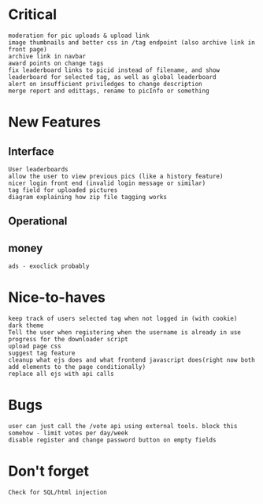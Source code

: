# Critical
    moderation for pic uploads & upload link
    image thumbnails and better css in /tag endpoint (also archive link in front page)
    archive link in navbar
    award points on change tags
    fix leaderboard links to picid instead of filename, and show leaderboard for selected tag, as well as global leaderboard
    alert on insufficient priviledges to change description
    merge report and edittags, rename to picInfo or something

# New Features

## Interface
    User leaderboards
    allow the user to view previous pics (like a history feature)
    nicer login front end (invalid login message or similar)
    tag field for uploaded pictures
    diagram explaining how zip file tagging works
    
## Operational

## money
    ads - exoclick probably

# Nice-to-haves
    keep track of users selected tag when not logged in (with cookie)
    dark theme
    Tell the user when registering when the username is already in use
    progress for the downloader script
    upload page css
    suggest tag feature
    cleanup what ejs does and what frontend javascript does(right now both add elements to the page conditionally)
    replace all ejs with api calls

# Bugs
    user can just call the /vote api using external tools. block this somehow - limit votes per day/week
    disable register and change password button on empty fields

# Don't forget
    Check for SQL/html injection